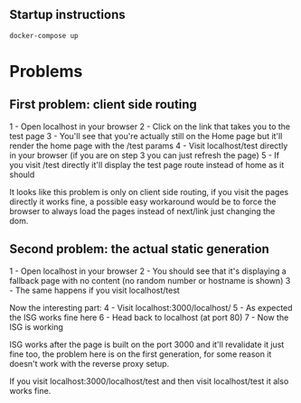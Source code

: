 ## Startup instructions

```
docker-compose up
```

# Problems

## First problem: client side routing

1 - Open localhost in your browser
2 - Click on the link that takes you to the test page
3 - You'll see that you're actually still on the Home page but it'll render the home page with the /test params
4 - Visit localhost/test directly in your browser (if you are on step 3 you can just refresh the page)
5 - If you visit /test directly it'll display the test page route instead of home as it should

It looks like this problem is only on client side routing, if you visit the pages directly it works fine, a possible easy workaround would be to force the browser to always load the pages instead of next/link just changing the dom.

## Second problem: the actual static generation

1 - Open localhost in your browser
2 - You should see that it's displaying a fallback page with no content (no random number or hostname is shown)
3 - The same happens if you visit localhost/test

Now the interesting part:
4 - Visit localhost:3000/localhost/
5 - As expected the ISG works fine here
6 - Head back to localhost (at port 80)
7 - Now the ISG is working

ISG works after the page is built on the port 3000 and it'll revalidate it just fine too, the problem here is on the first generation, for some reason it doesn't work with the reverse proxy setup.

If you visit localhost:3000/localhost/test and then visit localhost/test it also works fine.